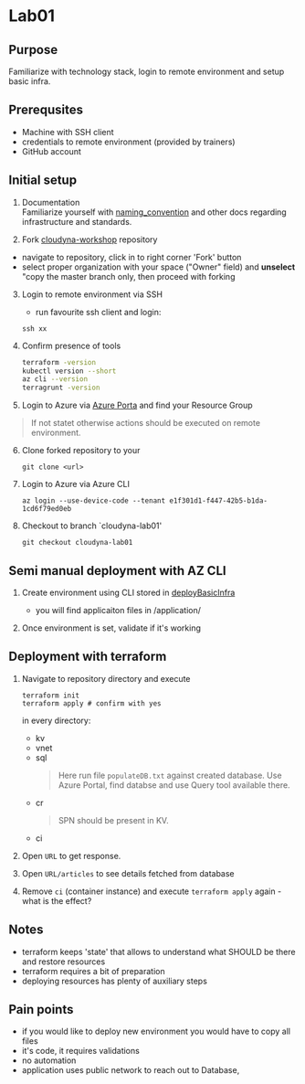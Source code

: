 # Lab01

## Purpose
Familiarize with technology stack, login to remote environment and setup basic infra.

## Prerequsites
- Machine with SSH client
- credentials to remote environment (provided by trainers)
- GitHub account

## Initial setup

1. Documentation  
Familiarize yourself with [naming_convention](../naming_convention.md) and other docs regarding infrastructure and standards.

2. Fork [cloudyna-workshop](https://github.com/VirtuslabCloudyna/cloudyna-workshop) repository
  - navigate to repository, click in to right corner 'Fork' button
  - select proper organization with your space ("Owner" field) and **unselect** "copy the master branch only, then proceed with forking

3. Login to remote environment via SSH
   - run favourite ssh client and login:
    ```
    ssh xx
    ```

4. Confirm presence of tools
    ``` bash
    terraform -version
    kubectl version --short
    az cli --version
    terragrunt -version
    ```
5. Login to Azure via [Azure Porta](https://portal.azure.com) and find your Resource Group

> If not statet otherwise actions should be executed on remote environment.

6. Clone forked repository to your 
    ```
    git clone <url>
    ```

7. Login to Azure via Azure CLI
    ```
    az login --use-device-code --tenant e1f301d1-f447-42b5-b1da-1cd6f79ed0eb
    ```

8. Checkout to branch `cloudyna-lab01'
    ```
    git checkout cloudyna-lab01
    ```

## Semi manual deployment with AZ CLI

1. Create environment using CLI stored in [deployBasicInfra](../deployBasicInfra.sh)
   - you will find applicaiton files in <repoName>/application/
  
2. Once environment is set, validate if it's working

## Deployment with terraform

1. Navigate to repository directory and execute
    ```
    terraform init
    terraform apply # confirm with yes
    ```

    in every directory:
    - kv
    - vnet
    - sql
      > Here run file `populateDB.txt` against created database. Use Azure Portal, find databse and use Query tool available there.
    - cr
      > SPN should be present in KV.
    - ci

2. Open `URL` to get response.

3. Open `URL/articles` to see details fetched from database

4. Remove `ci` (container instance) and execute `terraform apply` again - what is the effect?

## Notes
- terraform keeps 'state' that allows to understand what SHOULD be there and restore resources
- terraform requires a bit of preparation
- deploying resources has plenty of auxiliary steps


## Pain points
- if you would like to deploy new environment you would have to copy all files
- it's code, it requires validations
- no automation
- application uses public network to reach out to Database, 